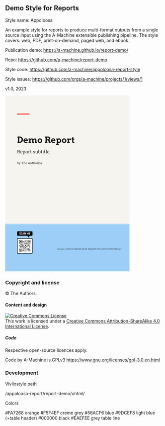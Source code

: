 ## Demo Style for Reports

Style name: Appoloosa

An example style for reports to produce multi-format outputs from a single source input using the A-Machine extensible publishing pipeline. The style covers: web, PDF, print-on-demand, paged web, and ebook.

Publication demo: https://a-machine.github.io/report-demo/

Repo: https://github.com/a-machine/report-demo

Style code: https://github.com/a-machine/appoloosa-report-style

Style issues: https://github.com/orgs/a-machine/projects/1/views/1

v1.0, 2023

![Cover](/cover/cover-small.jpg "Cover")

### Copyright and license

© The Authors.

#### Content and design

<a rel="license" href="http://creativecommons.org/licenses/by-sa/4.0/"><img alt="Creative Commons License" style="border-width:0" src="https://i.creativecommons.org/l/by-sa/4.0/88x31.png" /></a><br />This work is licensed under a <a rel="license" href="http://creativecommons.org/licenses/by-sa/4.0/">Creative Commons Attribution-ShareAlike 4.0 International License</a>.

##### Code

Respective open-source licences apply.

Code by A-Machine is GPLv3 https://www.gnu.org/licenses/gpl-3.0.en.html 

### Development

Vivliostyle path

/appaloosa-report/report-demo/uhtml/

Colors

#FA7268 orange
#F5F4EF creme grey
#56ACF6 blue
#9DCEF8 light blue (+table header)
#000000 black
#EAEFEE grey table line
